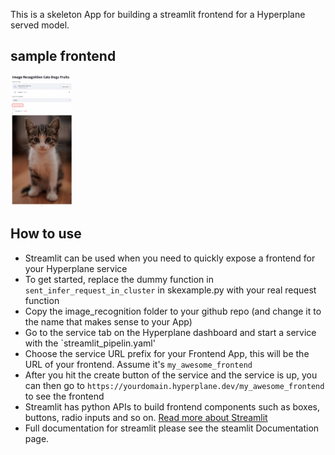 This is a skeleton App for building a streamlit frontend for a Hyperplane served model.   
## sample frontend   
<!-- ![sample Frontend](sample_frontend.png | width=100) -->
<img src="sample_frontend.png" data-canonical-src="sample_frontend.png" width="100" height="209" />

## How to use
- Streamlit can be used when you need to quickly expose a frontend for your Hyperplane service
- To get started, replace the dummy function in `sent_infer_request_in_cluster` in skexample.py with your real request function 
- Copy the image_recognition folder to your github repo (and change it to the name that makes sense to your App) 
- Go to the service tab on the Hyperplane dashboard and start a service with the `streamlit_pipelin.yaml' 
- Choose the service URL prefix for your Frontend App, this will be the URL of your frontend. Assume it's `my_awesome_frontend`
- After you hit the create button of the service and the service is up, you can then go to  `https://yourdomain.hyperplane.dev/my_awesome_frontend` to see the frontend 
- Streamlit has python APIs to build frontend components such as boxes, buttons, radio inputs and so on. [Read more about Streamlit](https://docs.streamlit.io/)
- Full documentation for streamlit please see the steamlit Documentation page. 
